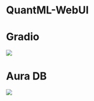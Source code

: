 # QuantML-WebUI
# Gradio
![](https://github.com/MarkovChenITRI/QuantML-WebUI/blob/main/docs/WebUI.png)
# Aura DB
![](https://github.com/MarkovChenITRI/QuantML-WebUI/blob/main/docs/Neo4j.png)
